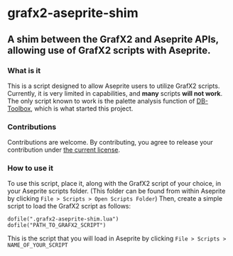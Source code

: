 # grafx2-aseprite-shim
## A shim between the GrafX2 and Aseprite APIs, allowing use of GrafX2 scripts with Aseprite.

### What is it
This is a script designed to allow Aseprite users to utilize GrafX2 scripts. Currently, it is very limited in capabilities, and **many** scripts **will not work**. The only script known to work is the palette analysis function of [DB-Toolbox](http://pixeljoint.com/forum/forum_posts.asp?TID=12854), which is what started this project.

### Contributions
Contributions are welcome. By contributing, you agree to release your contribution under [the current license](https://github.com/PureAsbestos/grafx2-aseprite-shim/blob/master/LICENSE).

### How to use it
To use this script, place it, along with the GrafX2 script of your choice, in your Aseprite scripts folder. (This folder can be found from within Aseprite by clicking `File > Scripts > Open Scripts Folder`) Then, create a simple script to load the GrafX2 script as follows:
```
dofile(".grafx2-aseprite-shim.lua")
dofile("PATH_TO_GRAFX2_SCRIPT")
```
This is the script that you will load in Aseprite by clicking `File > Scripts > NAME_OF_YOUR_SCRIPT`
